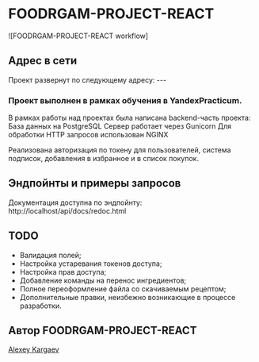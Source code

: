 # FOODRGAM-PROJECT-REACT
![FOODRGAM-PROJECT-REACT workflow]
## Адрес в сети
Проект развернут по следующему адресу: ---


### **Проект выполнен в рамках обучения в YandexPracticum.**
В рамках работы над проектах была написана backend-часть проекта:
    База данных на PostgreSQL
    Сервер работает через Gunicorn
    Для обработки HTTP запросов использован NGINX

Реализована авторизация по токену для пользователей, система подписок, добавления в избранное и в список покупок.

## Эндпойнты и примеры запросов
Документация доступна по эндпойнту: http://localhost/api/docs/redoc.html

## TODO
- Валидация полей;
- Настройка устаревания токенов доступа;
- Настройка прав доступа;
- Добавление команды на перенос ингредиентов;
- Полное переоформление файла со скачиваемым рецептом;
- Дополнительные правки, неизбежно возникающие в процессе разработки.

## Автор FOODRGAM-PROJECT-REACT
[Alexey Kargaev](https://github.com/genriber)